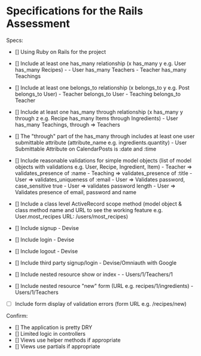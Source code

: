# Specifications for the Rails Assessment

Specs:
- [] Using Ruby on Rails for the project
- [] Include at least one has_many relationship (x has_many y e.g. User has_many Recipes) -
      - User has_many Teachers
      - Teacher has_many Teachings

- [] Include at least one belongs_to relationship (x belongs_to y e.g. Post belongs_to User)
      - Teacher belongs_to User
      - Teaching belongs_to Teacher

- [] Include at least one has_many through relationship (x has_many y through z e.g. Recipe has_many Items through Ingredients)
      - User has_many Teachings, through => Teachers

- [] The "through" part of the has_many through includes at least one user submittable attribute (attribute_name e.g. ingredients.quantity)
      - User Submittable Attribute on CalendarPosts is :date and :time
- [] Include reasonable validations for simple model objects (list of model objects with validations e.g. User, Recipe, Ingredient, Item)
      - Teacher => validates_presence of :name
      - Teaching => validates_presence of :title
      - User => validates_uniqueness of :email
      - User => Validates password, case_sensitive true
      - User => validates password length
      - User => Validates presence of email, password and name
- [] Include a class level ActiveRecord scope method (model object & class method name and URL to see the working feature e.g. User.most_recipes URL: /users/most_recipes)
- [] Include signup - Devise
- [] Include login - Devise
- [] Include logout - Devise
- [] Include third party signup/login - Devise/Omniauth with Google
- [] Include nested resource show or index -
        - Users/1/Teachers/1

- [] Include nested resource "new" form (URL e.g. recipes/1/ingredients)
        - Users/1/Teachers
- [ ] Include form display of validation errors (form URL e.g. /recipes/new)

Confirm:
- [] The application is pretty DRY
- [] Limited logic in controllers
- [] Views use helper methods if appropriate
- [] Views use partials if appropriate
